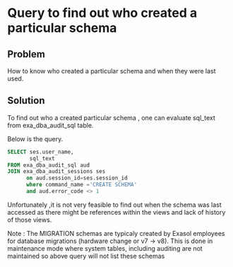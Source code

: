 # Query to find out who created a particular schema

## Problem

How to know who created a particular schema and when they were last used.

## Solution

To find out who a created particular schema , one can evaluate sql_text from exa_dba_audit_sql table.

Below is the query.

```sql
SELECT ses.user_name,
       sql_text
FROM exa_dba_audit_sql aud
JOIN exa_dba_audit_sessions ses
      on aud.session_id=ses.session_id
      where command_name ='CREATE SCHEMA'
      and aud.error_code <> 1
```  

Unfortunately ,it is not very feasible to find out when the schema was last accessed as there might be references within the views and lack of history of those views.

Note : The MIGRATION schemas are typicaly created by Exasol employees for database migrations (hardware change or v7 -> v8). This is done in maintenance mode where system tables, including auditing are not maintained so above query will not list these schemas
